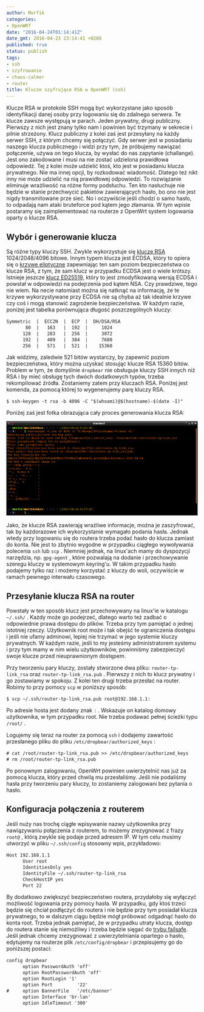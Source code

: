 ```yaml
---
author: Morfik
categories:
- OpenWRT
date: "2016-04-24T01:14:41Z"
date_gmt: 2016-04-23 23:14:41 +0200
published: true
status: publish
tags:
- ssh
- szyfrowanie
- chaos-calmer
- router
title: Klucze szyfrujące RSA w OpenWRT (ssh)
---
```


Klucze RSA w protokole SSH mogą być wykorzystane jako sposób identyfikacji danej osoby przy
logowaniu się do zdalnego serwera. Te klucze zawsze występują w parach. Jeden prywatny, drugi
publiczny. Pierwszy z nich jest znany tylko nam i powinien być trzymany w sekrecie i pilnie
strzeżony. Klucz publiczny z kolei zaś jest przesyłany na każdy serwer SSH, z którym chcemy się
połączyć. Gdy serwer jest w posiadaniu naszego klucza publicznego i widzi przy tym, że próbujemy
nawiązać połączenie, używa on tego klucza, by wysłać do nas zapytanie (challange). Jest ono
zakodowane i musi na nie zostać udzielona prawidłowa odpowiedź. Tej z kolei może udzielić ktoś, kto
jest w posiadaniu klucza prywatnego. Nie ma innej opcji, by rozkodować wiadomość. Dlatego też nikt
inny nie może udzielić na nią prawidłowej odpowiedzi. To rozwiązanie eliminuje wrażliwość na różne
formy podsłuchu. Ten kto nasłuchuje nie będzie w stanie przechwycić pakietów zawierających hasło, bo
ono nie jest nigdy transmitowane prze sieć. No i oczywiście jeśli chodzi o samo hasło, to odpadają
nam ataki bruteforce pod kątem jego złamania. W tym wpisie postaramy się zaimplementować na routerze
z OpenWrt system logowania oparty o klucze RSA.

<!--more-->
## Wybór i generowanie klucza

Są różne typy kluczy SSH. Zwykle wykorzystuje się [klucze
RSA](https://pl.wikipedia.org/wiki/RSA_%28kryptografia%29) 1024/2048/4096 bitowe. Innym typem klucza
jest ECDSA, który to opiera się o [krzywe
eliptyczne](https://pl.wikipedia.org/wiki/Kryptografia_krzywych_eliptycznych) zapewniając ten sam
poziom bezpieczeństwa co klucze RSA, z tym, że sam klucz w przypadku ECDSA jest o wiele krótszy.
Istnieje jeszcze [klucz ED25519](https://en.wikipedia.org/wiki/EdDSA), który to jest zmodyfikowaną
wersją ECDSA i powstał w odpowiedzi na podejrzenia pod kątem NSA. Czy prawdziwe, tego nie wiem. Na
necie natomiast można się natknąć na informację, że te krzywe wykorzystywane przy ECDSA nie są chyba
aż tak idealnie krzywe czy coś i mogą stanowić zagrożenie bezpieczeństwa. W każdym razie, poniżej
jest tabelka porównująca długość poszczególnych kluczy:

    Symmetric  |  ECC2N  |  ECP  |  DH/DSA/RSA
           80  |   163   |  192  |     1024
          128  |   283   |  256  |     3072
          192  |   409   |  384  |     7680
          256  |   571   |  521  |    15360

Jak widzimy, zaledwie 521 bitów wystarczy, by zapewnić poziom bezpieczeństwa, który można uzyskać
stosując klucze RSA 15360 bitów. Problem w tym, że domyślnie `dropbear` nie obsługuje kluczy SSH
innych niż RSA i by mieć obsługę tych dwóch dodatkowych typów, trzeba rekompilować źródła.
Zostaniemy zatem przy kluczach RSA. Poniżej jest komenda, za pomocą której to wygenerujemy parę
kluczy RSA.

    $ ssh-keygen -t rsa -b 4096 -C "$(whoami)@$(hostname)-$(date -I)"

Poniżej zaś jest fotka obrazująca cały proces generowania klucza RSA:

![](/img/2016/04/1.generowanie-klucza-rsa-openwrt-ssh-router.png#huge)

Jako, że klucze RSA zawierają wrażliwe informacje, można je zaszyfrować, tak by każdorazowe ich
wykorzystanie wymagało podania hasła. Jednak wtedy przy logowaniu się do routera trzeba podać hasło
do klucza zamiast do konta. Nie jest to zbytnio wygodne w przypadku ciągłego wywoływania polecenia
`ssh` lub `scp` . Niemniej jednak, na linux'ach mamy do dyspozycji narzędzia, np. `gpg-agent` ,
które pozwalają na dodanie i przechowywanie szeregu kluczy w systemowym keyring'u. W takim
przypadku hasło podajemy tylko raz i możemy korzystać z kluczy do woli, oczywiście w ramach pewnego
interwału czasowego.

## Przesyłanie klucza RSA na router

Powstały w ten sposób klucz jest przechowywany na linux'ie w katalogu `~/.ssh/` . Każdy może go
podejrzeć, dlatego warto też zadbać o odpowiednie prawa dostępu do plików. Trzeba przy tym pamiętać
o jednej istotniej rzeczy. Użytkownik root może i tak obejść te ograniczenia dostępu i jeśli nie
ufamy adminowi, lepiej nie trzymać w jego systemie kluczy prywatnych. W każdym razie, jeśli to my
jesteśmy administratorem systemu i przy tym mamy w nim wielu użytkowników, powinniśmy zabezpieczyć
swoje klucze przed nieuprawnionym dostępem.

Przy tworzeniu pary kluczy, zostały stworzone dwa pliku: `router-tp-link_rsa` oraz
`router-tp-link_rsa.pub` . Pierwszy z nich to klucz prywatny i go zostawiamy w spokoju. Z kolei ten
drugi trzeba przesłać na router. Robimy to przy pomocy `scp` w poniższy sposób:

    $ scp ~/.ssh/router-tp-link_rsa.pub root@192.168.1.1:

Po adresie hosta jest dodany znak `:` . Wskazuje on katalog domowy użytkownika, w tym przypadku
root. Nie trzeba podawać pełnej ścieżki typu `/root/` .

Logujemy się teraz na router za pomocą `ssh` i dodajemy zawartość przesłanego pliku do pliku
`/etc/dropbear/authorized_keys` :

    # cat /root/router-tp-link_rsa.pub >> /etc/dropbear/authorized_keys
    # rm /root/router-tp-link_rsa.pub

Po ponownym zalogowaniu, OpenWrt powinien uwierzytelnić nas już za pomocą klucza, który przed chwilą
mu przesłaliśmy. Jeśli nie podaliśmy hasła przy tworzeniu pary kluczy, to zostaniemy zalogowani bez
pytania o hasło.

## Konfiguracja połączenia z routerem

Jeśli nuży nas trochę ciągłe wpisywanie nazwy użytkownika przy nawiązywaniu połączenia z routerem,
to możemy zrezygnować z frazy `root@` , którą zwykle się podaje przed adresem IP. W tym celu musimy
utworzyć w pliku `~/.ssh/config` stosowny wpis, przykładowo:

    Host 192.168.1.1
          User root
          IdentitiesOnly yes
          IdentityFile ~/.ssh/router-tp-link_rsa
          CheckHostIP yes
          Port 22

By dodatkowo zwiększyć bezpieczeństwo routera, przydałoby się wyłączyć możliwość logowania przy
pomocy hasła. W przypadku, gdy ktoś trzeci będzie się chciał podłączyć do routera i nie będzie przy
tym posiadał klucza prywatnego, to w dalszym ciągu będzie mógł próbować odgadnąć hasło do konta
root. Trzeba jednak pamiętać, że w przypadku utraty klucza, dostęp do routera stanie się niemożliwy
i trzeba będzie sięgać do [trybu
failsafe](/post/tryb-ratunkowy-failsafe-w-openwrt/). Jeśli jednak chcemy
zrezygnować z uwierzytelniania opartego o hasło, edytujemy na routerze plik `/etc/config/dropbear`
i przepisujemy go do poniższej postaci:

    config dropbear
          option PasswordAuth 'off'
          option RootPasswordAuth 'off'
          option RootLogin '1'
          option Port         '22'
    #     option BannerFile   '/etc/banner'
          option Interface 'br-lan'
          option IdleTimeout '300'
